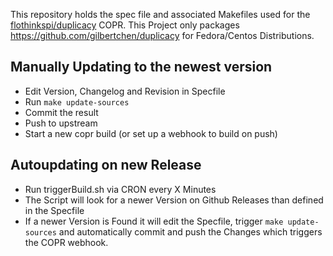 This repository holds the spec file and associated Makefiles used for the [flothinkspi/duplicacy](https://copr.fedorainfracloud.org/coprs/flothinkspi/duplicacy/) COPR.
This Project only packages https://github.com/gilbertchen/duplicacy for Fedora/Centos Distributions.

Manually Updating to the newest version
--------------------
* Edit Version, Changelog and Revision in Specfile
* Run `make update-sources`
* Commit the result
* Push to upstream
* Start a new copr build (or set up a webhook to build on push)


Autoupdating on new Release
--------------------

* Run triggerBuild.sh via CRON every X Minutes
* The Script will look for a newer Version on Github Releases than defined in the Specfile
* If a newer Version is Found it will edit the Specfile, trigger `make update-sources` and automatically commit and push the Changes which triggers the COPR webhook.
